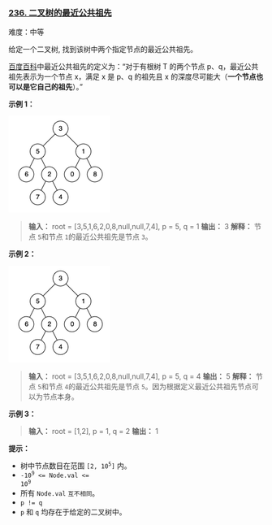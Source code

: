 ### [236\. 二叉树的最近公共祖先](https://leetcode.cn/problems/lowest-common-ancestor-of-a-binary-tree/)

难度：中等

给定一个二叉树, 找到该树中两个指定节点的最近公共祖先。

[百度百科](https://baike.baidu.com/item/%E6%9C%80%E8%BF%91%E5%85%AC%E5%85%B1%E7%A5%96%E5%85%88/8918834?fr=aladdin)中最近公共祖先的定义为：“对于有根树 T 的两个节点 p、q，最近公共祖先表示为一个节点 x，满足 x 是 p、q 的祖先且 x 的深度尽可能大（**一个节点也可以是它自己的祖先**）。”

**示例 1：**

![](./assets/img/Question0236_01.png)

> **输入：** root = [3,5,1,6,2,0,8,null,null,7,4], p = 5, q = 1
> **输出：** 3
> **解释：** 节点 `5`和节点 `1`的最近公共祖先是节点 `3`。

**示例 2：**

![](./assets/img/Question0236_02.png)

> **输入：** root = [3,5,1,6,2,0,8,null,null,7,4], p = 5, q = 4
> **输出：** 5
> **解释：** 节点 `5`和节点 `4`的最近公共祖先是节点 `5`。因为根据定义最近公共祖先节点可以为节点本身。

**示例 3：**

> **输入：** root = [1,2], p = 1, q = 2
> **输出：** 1

**提示：**

- 树中节点数目在范围 <code>[2, 10<sup>5</sup>]</code> 内。
- <code>-10<sup>9</sup> <= Node.val <= 10<sup>9</sup></code>
- 所有 `Node.val` `互不相同`。
- `p != q`
- `p` 和 `q` 均存在于给定的二叉树中。
